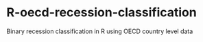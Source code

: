 # R-oecd-recession-classification
 Binary recession classification in R using OECD country level data
